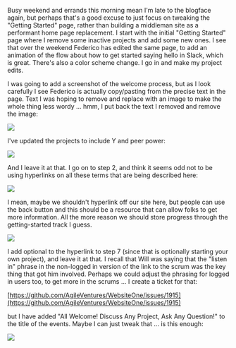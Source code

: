 Busy weekend and errands this morning mean I'm late to the blogface again, but perhaps that's a good excuse to just focus on tweaking the "Getting Started" page, rather than building a middleman site as a performant home page replacement.  I start with the initial "Getting Started" page where I remove some inactive projects and add some new ones. I see that over the weekend Federico has edited the same page, to add an animation of the flow about how to get started saying hello in Slack, which is great.  There's also a color scheme change.  I go in and make my project edits.

I was going to add a screenshot of the welcome process, but as I look carefully I see Federico is actually copy/pasting from the precise text in the page.  Text I was hoping to remove and replace with an image to make the whole thing less wordy ... hmm, I put back the text I removed and remove the image:

![](https://dl.dropbox.com/s/53sng86et75cwou/Screenshot%202017-10-16%2010.18.34.png?dl=0)

I've updated the projects to include Y and peer power:

![](https://dl.dropbox.com/s/hcsfi6z771pvyb6/Screenshot%202017-10-16%2010.22.26.png?dl=0)

And I leave it at that.  I go on to step 2, and think it seems odd not to be using hyperlinks on all these terms that are being described here:

![](https://dl.dropbox.com/s/0nabm1p22p6ggk8/Screenshot%202017-10-16%2010.23.55.png?dl=0)

I mean, maybe we shouldn't hyperlink off our site here, but people can use the back button and this should be a resource that can allow folks to get more information.  All the more reason we should store progress through the getting-started track I guess.

![](https://dl.dropbox.com/s/6tu2ooyrp4ccj4l/Screenshot%202017-10-16%2010.30.47.png?dl=0)

I add optional to the hyperlink to step 7 (since that is optionally starting your own project), and leave it at that.  I recall that Will was saying that the "listen in" phrase in the non-logged in version of the link to the scrum was the key thing that got him involved.  Perhaps we could adjust the phrasing for logged in users too, to get more in the scrums ...  I create a ticket for that:

[https://github.com/AgileVentures/WebsiteOne/issues/1915](https://github.com/AgileVentures/WebsiteOne/issues/1915)

but I have added "All Welcome! Discuss Any Project, Ask Any Question!" to the title of the events.  Maybe I can just tweak that ...  is this enough:

![](https://dl.dropbox.com/s/rnlzuzl9tobqp3c/Screenshot%202017-10-16%2010.47.01.png?dl=0)



